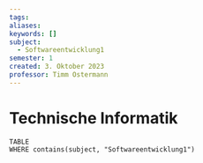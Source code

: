 ```yaml
---
tags: 
aliases: 
keywords: []
subject:
  - Softwareentwicklung1
semester: 1
created: 3. Oktober 2023
professor: Timm Ostermann
---
```

 

# Technische Informatik

```dataview
TABLE 
WHERE contains(subject, "Softwareentwicklung1")

```
